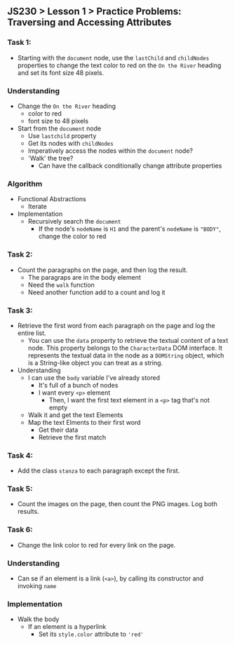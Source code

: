 ## JS230 > Lesson 1 > Practice Problems: Traversing and Accessing Attributes

### Task 1:
- Starting with the `document` node, use the `lastChild` and `childNodes` properties to change the text color to red on the `On the River` heading and set its font size 48 pixels.

### Understanding
- Change the `On the River` heading
  + color to red
  + font size to 48 pixels
- Start from the `document` node
  + Use `lastchild` property
  + Get its nodes with `childNodes`
  + Imperatively access the nodes within the `document` node?
  + 'Walk' the tree?
    * Can have the callback conditionally change attribute properties

### Algorithm
- Functional Abstractions
  + Iterate
- Implementation
  + Recursively search the `document`
    * If the node's `nodeName` is `H1` and the parent's `nodeName` is `"BODY"`, change the color to red

### Task 2:
- Count the paragraphs on the page, and then log the result.
  + The paragraps are in the body element
  + Need the `walk` function
  + Need another function add to a count and log it

### Task 3:
- Retrieve the first word from each paragraph on the page and log the entire list.
  + You can use the `data` property to retrieve the textual content of a text node. This property belongs to the `CharacterData` DOM interface. It represents the textual data in the node as a `DOMString` object, which is a String-like object you can treat as a string.
- Understanding
  + I can use the `body` variable I've already stored
    * It's full of a bunch of nodes
    * I want every `<p>` element
      - Then, I want the first text element in a `<p>` tag that's not empty
  + Walk it and get the text Elements
  + Map the text Elments to their first word
    * Get their data
    * Retrieve the first match

### Task 4:
- Add the class `stanza` to each paragraph except the first.

### Task 5:
- Count the images on the page, then count the PNG images. Log both results.

### Task 6:
- Change the link color to red for every link on the page.

### Understanding
- Can se if an element is a link (`<a>`), by calling its constructor and invoking `name`

### Implementation
- Walk the body
  + If an element is a hyperlink
    * Set its `style.color` attribute to `'red'`